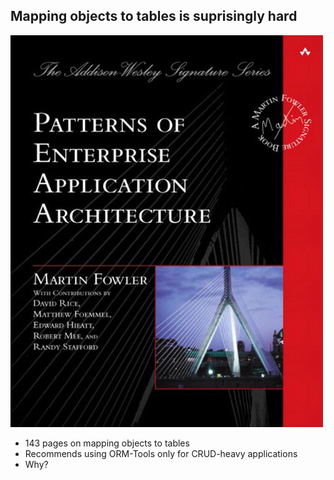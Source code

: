 ## Mapping objects to tables is suprisingly hard

<div class="container_12">
	<div class="grid_4">
		<a href="http://martinfowler.com/books/eaa.html">
			<img src="static/img/eaa.jpg">
		</a>
	</div>
	<div class="grid_8">
		<ul>
			<li>143 pages on mapping objects to tables</li>
			<li>Recommends using ORM-Tools only for CRUD-heavy applications</li>
			<li class="slide">Why?</li>
		</ul>
	</div>
</div>